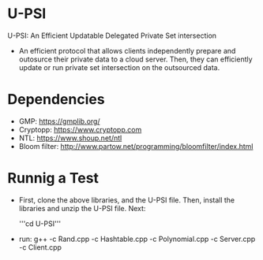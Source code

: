# U-PSI
U-PSI: An Efficient Updatable Delegated Private Set intersection

* An efficient protocol that allows clients independently prepare and outosurce their private data
to a cloud server. Then, they can efficiently update or run private set intersection on the outsourced data.

# Dependencies
 * GMP: https://gmplib.org/
 * Cryptopp: https://www.cryptopp.com
 * NTL: https://www.shoup.net/ntl
 * Bloom filter: http://www.partow.net/programming/bloomfilter/index.html

# Runnig a Test
* First, clone the above libraries, and the U-PSI file. Then, install the libraries and unzip the U-PSI file. Next:

    '''cd U-PSI'''
    
* run: g++  -c  Rand.cpp -c Hashtable.cpp -c Polynomial.cpp -c Server.cpp -c Client.cpp
